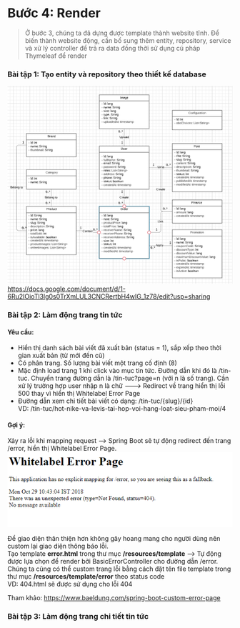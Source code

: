 # Bước 4: Render

> Ở bước 3, chúng ta đã dựng được template thành website tĩnh. Để biến thành website động, cần bổ sung thêm entity, repository, service và xử lý controller để trả ra data đồng thời sử dụng cú pháp Thymeleaf để render

### Bài tập 1: Tạo entity và repository theo thiết kế database

![Thiết kế database](../images/database.png)
<br>
https://docs.google.com/document/d/1-6Ru2IOioTl3lg0s0TrXmLUL3CNCRertbH4wIG_1z78/edit?usp=sharing

### Bài tập 2: Làm động trang tin tức
#### Yêu cầu:
- Hiển thị danh sách bài viết đã xuất bản (status = 1), sắp xếp theo thời gian xuất bản (từ mới đến cũ)
- Có phân trang. Số lượng bài viết một trang cố định (8)
- Mặc định load trang 1 khi click vào mục tin tức. Đường dẫn khi đó là /tin-tuc. Chuyển trang đường dẫn là /tin-tuc?page=n (với n là số trang). Cần xử lý trường hợp user nhập n là chữ ---> Redirect về trang hiển thị lỗi 500 thay vì hiển thị Whitelabel Error Page
- Đường dẫn xem chi tiết bài viết có dạng: /tin-tuc/{slug}/{id} <br>
  VD: /tin-tuc/hot-nike-va-levis-tai-hop-voi-hang-loat-sieu-pham-moi/4


#### Gợi ý:
Xảy ra lỗi khi mapping request --> Spring Boot sẽ tự động redirect đến trang /error, hiển thị Whitelabel Error Page.<br>
![Whitelabel Error Page](../images/error.png)

Để giao diện thân thiện hơn không gây hoang mang cho người dùng nên custom lại giao diện thông báo lỗi. <br>
Tạo template **error.html** trong thư mục **/resources/template** --> Tự động được lựa chọn để render bởi BasicErrorController cho đường dẫn /error. <br>
Chúng ta cũng có thể custom trang lỗi bằng cách đặt tên file template trong thư mục **/resources/template/error** theo status code<br>
VD: 404.html sẽ được sử dụng cho lỗi 404

Tham khảo: https://www.baeldung.com/spring-boot-custom-error-page

### Bài tập 3: Làm động trang chi tiết tin tức 


